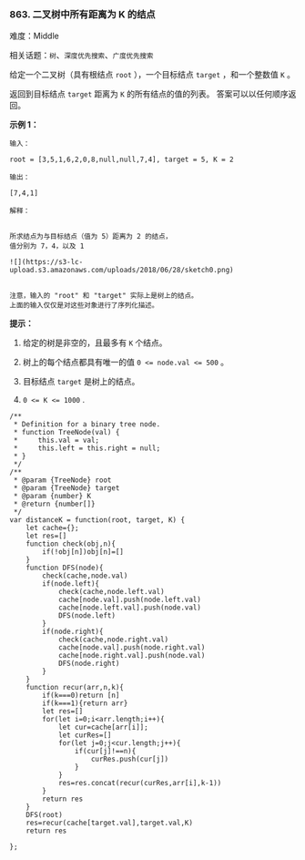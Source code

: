 ### 863. 二叉树中所有距离为 K 的结点

难度：Middle

相关话题：`树`、`深度优先搜索`、`广度优先搜索`

给定一个二叉树（具有根结点 `root` ），一个目标结点 `target` ，和一个整数值  `K`  。



返回到目标结点  `target`  距离为  `K`  的所有结点的值的列表。 答案可以以任何顺序返回。












**示例 1：** 





```
输入：

root = [3,5,1,6,2,0,8,null,null,7,4], target = 5, K = 2

输出：

[7,4,1]

解释：


所求结点为与目标结点（值为 5）距离为 2 的结点，
值分别为 7，4，以及 1

![](https://s3-lc-upload.s3.amazonaws.com/uploads/2018/06/28/sketch0.png)


注意，输入的 "root" 和 "target" 实际上是树上的结点。
上面的输入仅仅是对这些对象进行了序列化描述。

```






**提示：** 




1. 给定的树是非空的，且最多有 `K` 个结点。

2. 树上的每个结点都具有唯一的值 `0 <= node.val <= 500` 。

3. 目标结点 `target` 是树上的结点。

4.  `0 <= K <= 1000` .






```
/**
 * Definition for a binary tree node.
 * function TreeNode(val) {
 *     this.val = val;
 *     this.left = this.right = null;
 * }
 */
/**
 * @param {TreeNode} root
 * @param {TreeNode} target
 * @param {number} K
 * @return {number[]}
 */
var distanceK = function(root, target, K) {
    let cache={};
    let res=[]
    function check(obj,n){
        if(!obj[n])obj[n]=[]
    }
    function DFS(node){
        check(cache,node.val)
        if(node.left){
            check(cache,node.left.val)
            cache[node.val].push(node.left.val)
            cache[node.left.val].push(node.val)
            DFS(node.left)
        }
        if(node.right){
            check(cache,node.right.val)
            cache[node.val].push(node.right.val)
            cache[node.right.val].push(node.val)
            DFS(node.right)
        }
    }
    function recur(arr,n,k){
        if(k===0)return [n]
        if(k===1){return arr}
        let res=[]
        for(let i=0;i<arr.length;i++){
            let cur=cache[arr[i]];
            let curRes=[]
            for(let j=0;j<cur.length;j++){
                if(cur[j]!==n){
                    curRes.push(cur[j])
                }
            }
            res=res.concat(recur(curRes,arr[i],k-1))
        }
        return res
    }
    DFS(root)
    res=recur(cache[target.val],target.val,K)
    return res
   
};



```

